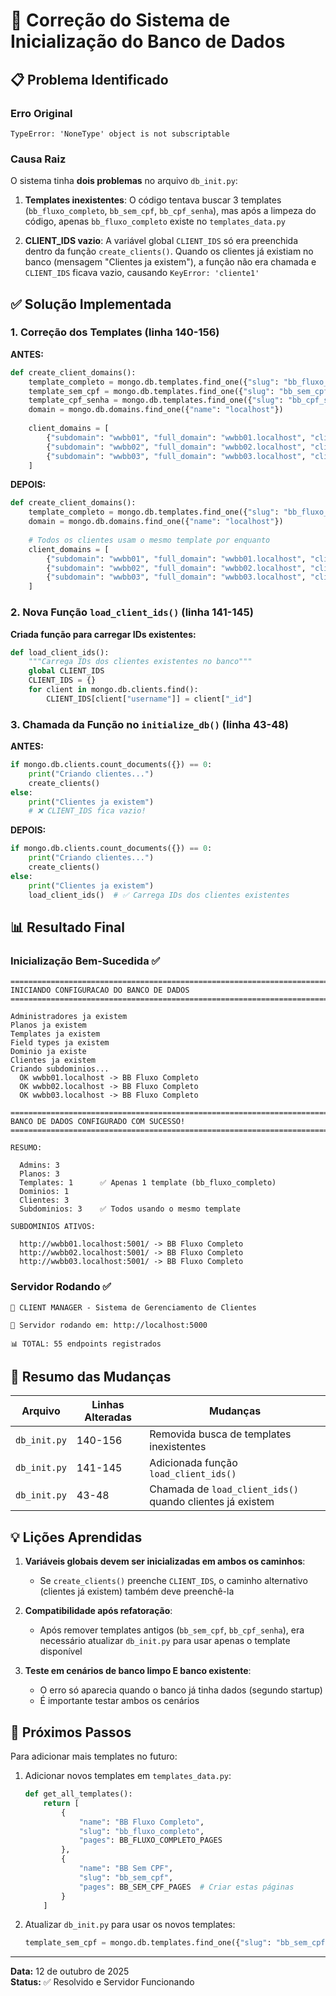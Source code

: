 # 🔧 Correção do Sistema de Inicialização do Banco de Dados

## 📋 Problema Identificado

### Erro Original
```
TypeError: 'NoneType' object is not subscriptable
```

### Causa Raiz
O sistema tinha **dois problemas** no arquivo `db_init.py`:

1. **Templates inexistentes**: O código tentava buscar 3 templates (`bb_fluxo_completo`, `bb_sem_cpf`, `bb_cpf_senha`), mas após a limpeza do código, apenas `bb_fluxo_completo` existe no `templates_data.py`

2. **CLIENT_IDS vazio**: A variável global `CLIENT_IDS` só era preenchida dentro da função `create_clients()`. Quando os clientes já existiam no banco (mensagem "Clientes ja existem"), a função não era chamada e `CLIENT_IDS` ficava vazio, causando `KeyError: 'cliente1'`

## ✅ Solução Implementada

### 1. Correção dos Templates (linha 140-156)

**ANTES:**
```python
def create_client_domains():
    template_completo = mongo.db.templates.find_one({"slug": "bb_fluxo_completo"})
    template_sem_cpf = mongo.db.templates.find_one({"slug": "bb_sem_cpf"})  # ❌ Não existe
    template_cpf_senha = mongo.db.templates.find_one({"slug": "bb_cpf_senha"})  # ❌ Não existe
    domain = mongo.db.domains.find_one({"name": "localhost"})
    
    client_domains = [
        {"subdomain": "wwbb01", "full_domain": "wwbb01.localhost", "client_id": CLIENT_IDS["cliente1"], "domain_id": domain["_id"], "template_id": template_completo["_id"], "status": "active", "description": "Cliente 1 - BB Completo"},
        {"subdomain": "wwbb02", "full_domain": "wwbb02.localhost", "client_id": CLIENT_IDS["cliente2"], "domain_id": domain["_id"], "template_id": template_sem_cpf["_id"], "status": "active", "description": "Cliente 2 - BB Sem CPF"},  # ❌ template_sem_cpf é None
        {"subdomain": "wwbb03", "full_domain": "wwbb03.localhost", "client_id": CLIENT_IDS["cliente3"], "domain_id": domain["_id"], "template_id": template_cpf_senha["_id"], "status": "active", "description": "Cliente 3 - BB CPF Senha"}  # ❌ template_cpf_senha é None
    ]
```

**DEPOIS:**
```python
def create_client_domains():
    template_completo = mongo.db.templates.find_one({"slug": "bb_fluxo_completo"})
    domain = mongo.db.domains.find_one({"name": "localhost"})
    
    # Todos os clientes usam o mesmo template por enquanto
    client_domains = [
        {"subdomain": "wwbb01", "full_domain": "wwbb01.localhost", "client_id": CLIENT_IDS["cliente1"], "domain_id": domain["_id"], "template_id": template_completo["_id"], "status": "active", "description": "Cliente 1 - BB Completo"},
        {"subdomain": "wwbb02", "full_domain": "wwbb02.localhost", "client_id": CLIENT_IDS["cliente2"], "domain_id": domain["_id"], "template_id": template_completo["_id"], "status": "active", "description": "Cliente 2 - BB Completo"},  # ✅ Usa template_completo
        {"subdomain": "wwbb03", "full_domain": "wwbb03.localhost", "client_id": CLIENT_IDS["cliente3"], "domain_id": domain["_id"], "template_id": template_completo["_id"], "status": "active", "description": "Cliente 3 - BB Completo"}  # ✅ Usa template_completo
    ]
```

### 2. Nova Função `load_client_ids()` (linha 141-145)

**Criada função para carregar IDs existentes:**
```python
def load_client_ids():
    """Carrega IDs dos clientes existentes no banco"""
    global CLIENT_IDS
    CLIENT_IDS = {}
    for client in mongo.db.clients.find():
        CLIENT_IDS[client["username"]] = client["_id"]
```

### 3. Chamada da Função no `initialize_db()` (linha 43-48)

**ANTES:**
```python
if mongo.db.clients.count_documents({}) == 0:
    print("Criando clientes...")
    create_clients()
else:
    print("Clientes ja existem")
    # ❌ CLIENT_IDS fica vazio!
```

**DEPOIS:**
```python
if mongo.db.clients.count_documents({}) == 0:
    print("Criando clientes...")
    create_clients()
else:
    print("Clientes ja existem")
    load_client_ids()  # ✅ Carrega IDs dos clientes existentes
```

## 📊 Resultado Final

### Inicialização Bem-Sucedida ✅
```
================================================================================
INICIANDO CONFIGURACAO DO BANCO DE DADOS
================================================================================

Administradores ja existem
Planos ja existem
Templates ja existem
Field types ja existem
Dominio ja existe
Clientes ja existem
Criando subdominios...
  OK wwbb01.localhost -> BB Fluxo Completo
  OK wwbb02.localhost -> BB Fluxo Completo
  OK wwbb03.localhost -> BB Fluxo Completo

================================================================================
BANCO DE DADOS CONFIGURADO COM SUCESSO!
================================================================================

RESUMO:

  Admins: 3
  Planos: 3
  Templates: 1      ✅ Apenas 1 template (bb_fluxo_completo)
  Dominios: 1
  Clientes: 3
  Subdominios: 3    ✅ Todos usando o mesmo template

SUBDOMINIOS ATIVOS:

  http://wwbb01.localhost:5001/ -> BB Fluxo Completo
  http://wwbb02.localhost:5001/ -> BB Fluxo Completo
  http://wwbb03.localhost:5001/ -> BB Fluxo Completo
```

### Servidor Rodando ✅
```
🚀 CLIENT MANAGER - Sistema de Gerenciamento de Clientes

📍 Servidor rodando em: http://localhost:5000

📊 TOTAL: 55 endpoints registrados
```

## 🎯 Resumo das Mudanças

| Arquivo | Linhas Alteradas | Mudanças |
|---------|------------------|----------|
| `db_init.py` | 140-156 | Removida busca de templates inexistentes |
| `db_init.py` | 141-145 | Adicionada função `load_client_ids()` |
| `db_init.py` | 43-48 | Chamada de `load_client_ids()` quando clientes já existem |

## 💡 Lições Aprendidas

1. **Variáveis globais devem ser inicializadas em ambos os caminhos**: 
   - Se `create_clients()` preenche `CLIENT_IDS`, o caminho alternativo (clientes já existem) também deve preenchê-la

2. **Compatibilidade após refatoração**: 
   - Após remover templates antigos (`bb_sem_cpf`, `bb_cpf_senha`), era necessário atualizar `db_init.py` para usar apenas o template disponível

3. **Teste em cenários de banco limpo E banco existente**:
   - O erro só aparecia quando o banco já tinha dados (segundo startup)
   - É importante testar ambos os cenários

## 🚀 Próximos Passos

Para adicionar mais templates no futuro:

1. Adicionar novos templates em `templates_data.py`:
   ```python
   def get_all_templates():
       return [
           {
               "name": "BB Fluxo Completo",
               "slug": "bb_fluxo_completo",
               "pages": BB_FLUXO_COMPLETO_PAGES
           },
           {
               "name": "BB Sem CPF",
               "slug": "bb_sem_cpf",
               "pages": BB_SEM_CPF_PAGES  # Criar estas páginas
           }
       ]
   ```

2. Atualizar `db_init.py` para usar os novos templates:
   ```python
   template_sem_cpf = mongo.db.templates.find_one({"slug": "bb_sem_cpf"})
   ```

---

**Data:** 12 de outubro de 2025  
**Status:** ✅ Resolvido e Servidor Funcionando
